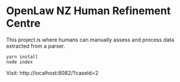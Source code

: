 # OpenLaw NZ Human Refinement Centre

This project is where humans can manually assess and process data extracted from a parser.

    yarn install
    node index

Visit: http://localhost:8082/?caseId=2
